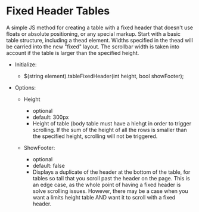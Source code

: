 # Fixed Header Tables
A simple JS method for creating a table with a fixed header that doesn't use floats or absolute positioning, or any special markup.
Start with a basic table structure, including a thead element. Widths specified in the thead will be carried into the new "fixed" layout. The scrollbar width is taken into account if the table is larger than the specified height.

* Initialize:
  * $(string element).tableFixedHeader(int height, bool showFooter);

* Options:
  * Height
    * optional
    * default: 300px
    * Height of table (body table must have a hiehgt in order to trigger scrolling. If the sum of the height of all the rows is smaller than the specified height, scrolling will not be triggered.

  * ShowFooter:
    * optional
    * default: false
    * Displays a duplicate of the header at the bottom of the table, for tables so tall that you scroll past the header on the page. This is an edge case, as the whole point of having a fixed header is solve scrolling issues. However, there may be a case when you want a limits height table AND want it to scroll with a fixed header.
